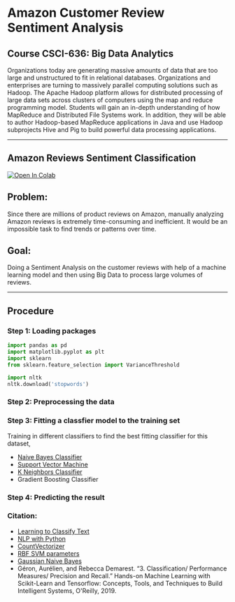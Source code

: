 # Amazon Customer Review Sentiment Analysis

## Course CSCI-636: Big Data Analytics
 Organizations today are generating massive amounts of data that are too large and unstructured to fit in relational databases. Organizations and enterprises are turning to massively parallel computing solutions such as Hadoop. The  Apache  Hadoop  platform  allows  for  distributed  processing  of  large  data  sets  across  clusters  of  computers using the map and reduce programming model.  Students will gain an in-depth understanding of how MapReduce and Distributed File Systems work. In addition, they will be able to author Hadoop-based MapReduce applications in Java and use Hadoop subprojects Hive and Pig to build powerful data processing applications.

--------------------------------------------------------------------------------------------------------------------------------------------------------------------

## Amazon Reviews Sentiment Classification

[![Open In Colab](https://colab.research.google.com/assets/colab-badge.svg)](https://colab.research.google.com/drive/19J5wT-DyjY-2GjfDerY76WCslpSApy8H?usp=sharing)

## Problem:
Since there are millions of product reviews on Amazon, manually analyzing Amazon reviews is extremely time-consuming and inefficient. It would be an impossible task to find trends or patterns over time.

## Goal:
 Doing a Sentiment Analysis on the customer reviews with help of a machine learning model and then using Big Data to process large volumes of reviews.

--------------------------------------------------------------------------------------------------------------------------------------------------------------------

## Procedure

### Step 1: Loading packages

 ```python
 import pandas as pd
 import matplotlib.pyplot as plt
 import sklearn
 from sklearn.feature_selection import VarianceThreshold

 import nltk
 nltk.download('stopwords')
 ```

### Step 2: Preprocessing the data

### Step 3: Fitting a classfier model to the training set
 Training in different classifiers to find the best fitting classifier for this dataset,

 * [Naive Bayes Classifier](http://www.inf.ed.ac.uk/teaching/courses/inf2b/learnnotes/inf2b-learn-note07-2up.pdf)
 * [Support Vector Machine](https://scikit-learn.org/stable/modules/svm.html#)
 * [K Neighbors Classifier](https://scikit-learn.org/stable/modules/generated/sklearn.neighbors.KNeighborsClassifier.html#)
 * Gradient Boosting Classifier

### Step 4: Predicting the result

### Citation:
 * [Learning to Classify Text](https://www.nltk.org/book/ch06.html)
 * [NLP with Python](https://rpubs.com/pjozefek/669929)
 * [CountVectorizer](https://scikit-learn.org/stable/modules/generated/sklearn.feature_extraction.text.CountVectorizer.html)
 * [RBF SVM parameters](https://scikit-learn.org/stable/auto_examples/svm/plot_rbf_parameters.html)
 * [Gaussian Naive Bayes](https://scikit-learn.org/stable/modules/naive_bayes.html)
 * Géron, Aurélien, and Rebecca Demarest. “3. Classification/ Performance Measures/ Precision and Recall.” Hands-on Machine Learning with Scikit-Learn and Tensorflow: Concepts, Tools, and Techniques to Build Intelligent Systems, O'Reilly, 2019.
